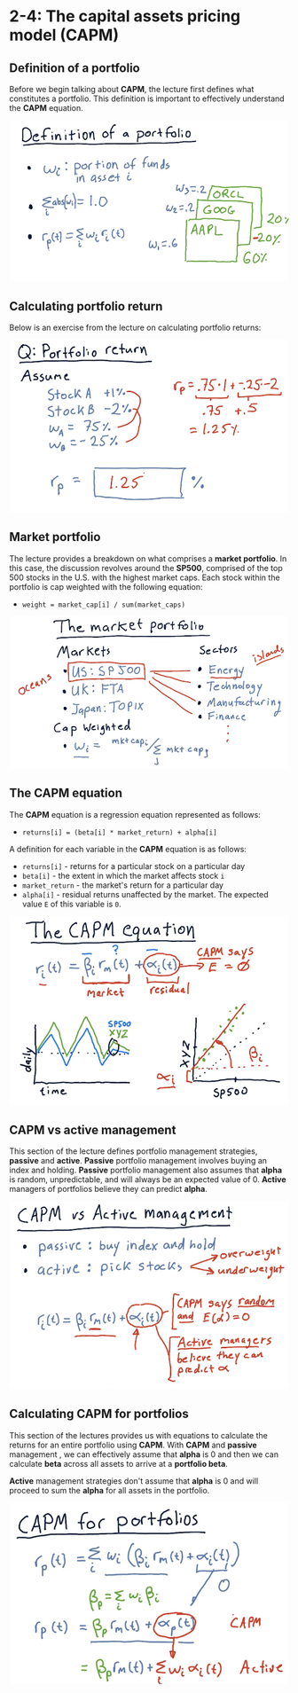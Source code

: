 # 2-4: The capital assets pricing model (CAPM)

## Definition of a portfolio

Before we begin talking about **CAPM**, the lecture first defines what
constitutes a portfolio. This definition is important to effectively understand
the **CAPM** equation.

![definition-of-a-portfolio](./assets/definition-of-a-portfolio.png)

## Calculating portfolio return

Below is an exercise from the lecture on calculating portfolio returns:

![portfolio-return](./assets/portfolio-return.png)

## Market portfolio

The lecture provides a breakdown on what comprises a **market portfolio**. In
this case, the discussion revolves around the **SP500**, comprised of the top
500 stocks in the U.S. with the highest market caps. Each stock within the
portfolio is cap weighted with the following equation:

* `weight = market_cap[i] / sum(market_caps)`

![market-portfolio](./assets/market-portfolio.png)

## The CAPM equation

The **CAPM** equation is a regression equation represented as follows:

* `returns[i] = (beta[i] * market_return) + alpha[i]`

A definition for each variable in the **CAPM** equation is as follows:

* `returns[i]` - returns for a particular stock on a particular day
* `beta[i]` - the extent in which the market affects stock `i`
* `market_return` - the market's return for a particular day
* `alpha[i]` - residual returns unaffected by the market. The expected value `E`
of this variable is `0`.

![capm-equation](./assets/capm-equation.png)

## CAPM vs active management

This section of the lecture defines portfolio management strategies, **passive**
and **active**. **Passive** portfolio management involves buying an index and
holding. **Passive** portfolio management also assumes that **alpha** is random,
unpredictable, and will always be an expected value of 0. **Active** managers of
portfolios believe they can predict **alpha**.

![capm-vs-active](./assets/capm-vs-active.png)

## Calculating CAPM for portfolios

This section of the lectures provides us with equations to calculate the returns
for an entire portfolio using **CAPM**. With **CAPM** and **passive** management
, we can effectively assume that **alpha** is 0 and then we can calculate
**beta** across all assets to arrive at a **portfolio beta**.

**Active** management strategies don't assume that **alpha** is 0 and will
proceed to sum the **alpha** for all assets in the portfolio.

![capm-for-portfolios](./assets/capm-for-portfolios.png)